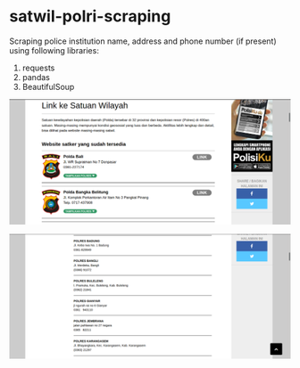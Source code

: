 # satwil-polri-scraping
Scraping police institution name, address and phone number (if present) using following libraries:

1. requests
2. pandas
3. BeautifulSoup

![Screenshot](Selection_659.png)

![Screenshot](Selection_660.png)
